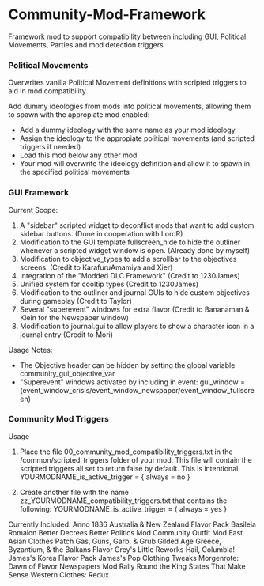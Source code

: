 # Community-Mod-Framework
Framework mod to support compatibility between including GUI, Political Movements, Parties and mod detection triggers

### Political Movements ###

Overwrites vanilla Political Movement definitions with scripted triggers to aid in mod compatibility

Add dummy ideologies from mods into political movements, allowing them to spawn with the appropiate mod enabled:
* Add a dummy ideology with the same name as your mod ideology
* Assign the ideology to the appropiate political movements (and scripted triggers if needed)
* Load this mod below any other mod
* Your mod will overwrite the ideology definition and allow it to spawn in the specified political movements

### GUI Framework ###

Current Scope:
1) A "sidebar" scripted widget to deconflict mods that want to add custom sidebar buttons. (Done in cooperation with LordR)
2) Modification to the GUI template fullscreen_hide to hide the outliner whenever a scripted widget window is open. (Already done by myself)
3) Modification to objective_types to add a scrollbar to the objectives screens. (Credit to KarafuruAmamiya and Xier)
4) Integration of the "Modded DLC Framework" (Credit to 1230James)
5) Unified system for cooltip types (Credit to 1230James)
6) Modification to the outliner and journal GUIs to hide custom objectives during gameplay (Credit to Taylor)
7) Several "superevent" windows for extra flavor (Credit to Bananaman & Klein for the Newspaper window)
8) Modification to journal.gui to allow players to show a character icon in a journal entry (Credit to Mori)

Usage Notes:
* The Objective header can be hidden by setting the global variable community_gui_objective_var
* "Superevent" windows activated by including in event: gui_window = (event_window_crisis/event_window_newspaper/event_window_fullscreen)


### Community Mod Triggers ###

Usage
1) Place the file 00_community_mod_compatibility_triggers.txt  in the /common/scripted_triggers folder of your mod. This file will contain the scripted triggers all set to return false by default. This is intentional.
YOURMODNAME_is_active_trigger = {
  always = no
}

2) Create another file with the name zz_YOURMODNAME_compatibility_triggers.txt that contains the following:
YOURMODNAME_is_active_trigger = {
  always = yes
}

Currently Included:
Anno 1836
Australia & New Zealand Flavor Pack
Basileia Romaion
Better Decrees
Better Politics Mod
Community Outfit Mod
East Asian Clothes Patch
Gas, Guns, Garb, & Grub
Gilded Age
Greece, Byzantium, & the Balkans Flavor
Grey's Little Reworks
Hail, Columbia!
James's Korea Flavor Pack
James's Pop Clothing Tweaks
Morgenrote: Dawn of Flavor
Newspapers Mod
Rally Round the King
States That Make Sense
Western Clothes: Redux